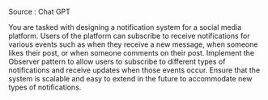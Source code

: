 Source : Chat GPT

You are tasked with designing a notification system for a social media platform. Users of the platform can subscribe to receive notifications for various events such as when they receive a new message, when someone likes their post, or when someone comments on their post.
Implement the Observer pattern to allow users to subscribe to different types of notifications and receive updates when those events occur. Ensure that the system is scalable and easy to extend in the future to accommodate new types of notifications.